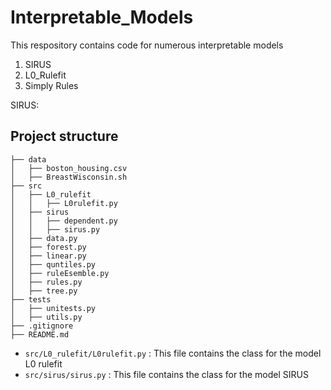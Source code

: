 # Interpretable_Models

This respository contains code for numerous interpretable models 
1. SIRUS
2. L0_Rulefit 
2. Simply Rules 

SIRUS: 

## Project structure 

```
├── data
│   ├── boston_housing.csv
│   ├── BreastWisconsin.sh
├── src
│   ├── L0_rulefit
│   │   ├── L0rulefit.py
│   ├── sirus
│   │   ├── dependent.py
│   │   ├── sirus.py
│   ├── data.py
│   ├── forest.py
│   ├── linear.py
│   ├── quntiles.py
│   ├── ruleEsemble.py
│   ├── rules.py
│   ├── tree.py
├── tests
│   ├── unitests.py
│   ├── utils.py
├── .gitignore
├── README.md
```

* `src/L0_rulefit/L0rulefit.py` : This file contains the class for the model L0 rulefit 
* `src/sirus/sirus.py` : This file contains the class for the model SIRUS
